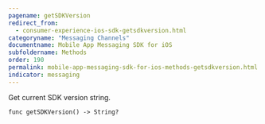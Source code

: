 ```yaml
---
pagename: getSDKVersion
redirect_from:
  - consumer-experience-ios-sdk-getsdkversion.html
categoryname: "Messaging Channels"
documentname: Mobile App Messaging SDK for iOS
subfoldername: Methods
order: 190
permalink: mobile-app-messaging-sdk-for-ios-methods-getsdkversion.html
indicator: messaging
---
```


Get current SDK version string.

`func getSDKVersion() -> String?`
